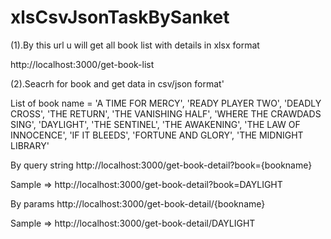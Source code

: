 # xlsCsvJsonTaskBySanket


(1).By this url u will get all book list with details in xlsx format

http://localhost:3000/get-book-list


(2).Seacrh for book and get data in csv/json format'

List of book name = 
'A TIME FOR MERCY',
  'READY PLAYER TWO',
  'DEADLY CROSS',
  'THE RETURN',
  'THE VANISHING HALF',
  'WHERE THE CRAWDADS SING',
  'DAYLIGHT',
  'THE SENTINEL',
  'THE AWAKENING',
  'THE LAW OF INNOCENCE',
  'IF IT BLEEDS',
  'FORTUNE AND GLORY',
  'THE MIDNIGHT LIBRARY'


By query string
http://localhost:3000/get-book-detail?book={bookname}

Sample => http://localhost:3000/get-book-detail?book=DAYLIGHT

By params
http://localhost:3000/get-book-detail/{bookname}

Sample => http://localhost:3000/get-book-detail/DAYLIGHT
